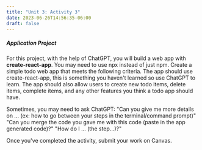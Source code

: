```yaml
---
title: "Unit 3: Activity 3"
date: 2023-06-26T14:56:35-06:00
draft: false
---
```


##### Application Project

For this project, with the help of ChatGPT, you will build a web app with **create-react-app**. You may need to use npx instead of just npm. Create a simple todo web app that meets the following criteria. The app should use create-react-app, this is something you haven't learned so use ChatGPT to learn. The app should also allow users to create new todo items, delete items, complete items, and any other features you think a todo app should have. 

Sometimes, you may need to ask ChatGPT:
"Can you give me more details on ... (ex: how to go between your steps in the terminal/command prompt)"
"Can you merge the code you gave me with this code (paste in the app generated code)?"
"How do I ... (the step...)?"

Once you've completed the activity, submit your work on Canvas.
